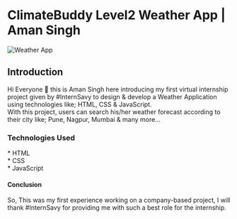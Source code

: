 # ClimateBuddy Level2 Weather App | Aman Singh
![Weather App](https://github.com/iamanhere/ClimateBuddy-Level2-WeatherApp-/assets/133858133/40c9e973-cb38-4762-8f84-928101ed4f1b)
<br>
<h2>Introduction</h2>
Hi Everyone 👋 this is Aman Singh here introducing my first virtual internship project given by #InternSavy to design & develop a Weather Application using technologies like; HTML, CSS & JavaScript.
<br>
With this project, users can search his/her weather forecast according to their city like; Pune, Nagpur, Mumbai & many more...
<br>
<h3>Technologies Used</h3>
* HTML <br>
* CSS <br>
* JavaScript <br>
<h4>Conclusion</h4>
So, This was my first experience working on a company-based project, I will thank #InternSavy for providing me with such a best role for the internship.
